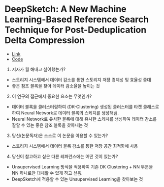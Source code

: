 # DeepSketch: A New Machine Learning-Based Reference Search Technique for Post-Deduplication Delta Compression

-   [Link](https://www.usenix.org/conference/fast22/presentation/park)
-   [Code](https://github.com/dgist-datalab/deepsketch-fast2022)

1. 저자가 뭘 해내고 싶어했는가?

-   스토리지 시스템에서 데이터 감소를 통한 스토리지 저장 경제성 및 효율성 증대
-   좋은 참조 블록을 찾아 데이터 감소율을 높이는 것

2. 이 연구의 접근에서 중요한 요소는 무엇인가?

-   데이터 블록을 클러스터링하여 (DK-Clustering) 생성된 클러스터를 타켓 클래스로 하여 Neural Network로 데이터 블록의 스케치를 생성해냄.
-   Neural Network로 유사한 블록에 대해 유사한 스케치를 생성하여 데이터 감소를 잘할 수 있는 좋은 참조 블록을 찾아내는 것

3. 당신(논문독자)은 스스로 이 논문을 이용할 수 있는가?

-   스토리지 시스템에서 데이터 블록 감소를 통한 저장 공간 최적화에 사용

4. 당신이 참고하고 싶은 다른 레퍼런스에는 어떤 것이 있는가?

-   Unsupervised Learning 방식을 적용하여 기존 DK Clustering + NN 부분을 NN 하나로만 대체할 수 있게 하고 싶음.
-   DeepSketch에 적용할 수 있는 Unsupervised Learning을 찾아보는 것
